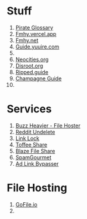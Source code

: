 # Stuff
1. [Pirate Glossary](https://rentry.co/The-Piracy-Glossary)
2. [Fmhy.vercel.app](https://fmhy.vercel.app/)
3. [Fmhy.net](https://fmhy.net/)
4. [Guide.yuuire.com](https://guide.yuuire.com/)
5. 
6. [Neocities.org](https://neocities.org/)
7. [Disroot.org](https://disroot.org/en)
8. [Ripped.guide](https://ripped.guide)
9. [Champagne Guide](https://champagne.pages.dev/)
10. 



# Services
1. [Buzz Heavier - File Hoster](https://buzzheavier.com/)
2. [Reddit Undelete](https://undelete.pullpush.io/)
3. [Link Lock](https://jstrieb.github.io/link-lock/create/)
4. [Toffee Share](https://toffeeshare.com/)
5. [Blaze File Share](https://blaze.vercel.app/)
6. [SpamGourmet](https://www.spamgourmet.com/index.pl)
7. [Ad Link Bypasser](https://thebypasser.com/)


# File Hosting
1. [GoFile.io](https://gofile.io/)
2. 


